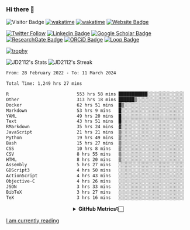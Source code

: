### Hi there 👋
![Visitor Badge](https://visitor-badge.laobi.icu/badge?page_id=JD2112.JD2112)
[![wakatime](https://github.com/JD2112/JD2112/actions/workflows/waka-readme.yml/badge.svg)](https://github.com/JD2112/JD2112/actions/workflows/waka-readme.yml)
[![wakatime](https://wakatime.com/badge/user/fe95275f-909a-4147-a45d-624981173898.svg)](https://wakatime.com/@fe95275f-909a-4147-a45d-624981173898)
[![Website Badge](https://img.shields.io/badge/website-informational?style=flat-square)](http://jyotirmoydas.netlify.app)

[![Twitter Follow](https://img.shields.io/twitter/follow/jyotirmoy21?style=social)](https://twitter.com/jyotirmoy21)
[![Linkedin Badge](https://img.shields.io/badge/-jyotirmoy-blue?style=plastic&logo=Linkedin&logoColor=white&link=https://www.linkedin.com/in/dasjyotirmoy/)](https://www.linkedin.com/in/dasjyotirmoy/)
[![Google Scholar Badge](https://img.shields.io/badge/-jyotirmoy-blue?style=plastic&logo=GoogleScholar&logoColor=white&link=https://scholar.google.se/citations?user=IMBYOv8AAAAJ&hl=en)](https://scholar.google.se/citations?user=IMBYOv8AAAAJ&hl=en)
[![ResearchGate Badge](https://img.shields.io/badge/-jyotirmoy-cyan?style=plastic&logo=ResearchGate&logoColor=white&link=https://www.researchgate.net/profile/Jyotirmoy-Das-3)](https://www.researchgate.net/profile/Jyotirmoy-Das-3)
[![ORCiD Badge](https://img.shields.io/badge/-jyotirmoy-green?style=plastic&logo=orcid&logoColor=white&link=https://orcid.org/0000-0002-5649-4658)](https://orcid.org/0000-0002-5649-4658)
[![Loop Badge](https://img.shields.io/badge/-jyotirmoy-orange?style=plastic&logo=Loop&logoColor=white&link=https://loop.frontiersin.org/people/1519976/overview)](https://loop.frontiersin.org/people/1519976/overview)

[![trophy](https://github-profile-trophy.vercel.app/?username=JD2112)](https://github.com/ryo-ma/github-profile-trophy)

<!--
**JD2112/JD2112** is a ✨ _special_ ✨ repository because its `README.md` (this file) appears on your GitHub profile.

Here are some ideas to get you started:

- 🔭 I’m currently working on ...
- 🌱 I’m currently learning ...
- 👯 I’m looking to collaborate on ...
- 🤔 I’m looking for help with ...
- 💬 Ask me about ...
- 📫 How to reach me: ...
- 😄 Pronouns: ...
- ⚡ Fun fact: ...
![JD2112's Top Languages](https://github-readme-stats.vercel.app/api/top-langs/?username=JD2112&theme=vue-dark&show_icons=true&hide_border=true&layout=compact)
-->
![JD2112's Stats](https://github-readme-stats.vercel.app/api?username=JD2112&theme=vue-dark&show_icons=true&hide_border=true&count_private=true)
![JD2112's Streak](https://github-readme-streak-stats.herokuapp.com/?user=JD2112&theme=vue-dark&hide_border=true)





<!--START_SECTION:waka-->

```txt
From: 28 February 2022 - To: 11 March 2024

Total Time: 1,249 hrs 27 mins

R                          553 hrs 58 mins ███████████░░░░░░░░░░░░░░   44.34 %
Other                      313 hrs 18 mins ██████▒░░░░░░░░░░░░░░░░░░   25.08 %
Docker                     62 hrs 51 mins  █▒░░░░░░░░░░░░░░░░░░░░░░░   05.03 %
Markdown                   53 hrs 9 mins   █░░░░░░░░░░░░░░░░░░░░░░░░   04.25 %
YAML                       49 hrs 20 mins  █░░░░░░░░░░░░░░░░░░░░░░░░   03.95 %
Text                       43 hrs 51 mins  █░░░░░░░░░░░░░░░░░░░░░░░░   03.51 %
RMarkdown                  35 hrs 24 mins  ▓░░░░░░░░░░░░░░░░░░░░░░░░   02.83 %
JavaScript                 21 hrs 21 mins  ▒░░░░░░░░░░░░░░░░░░░░░░░░   01.71 %
Python                     19 hrs 49 mins  ▒░░░░░░░░░░░░░░░░░░░░░░░░   01.59 %
Bash                       15 hrs 27 mins  ▒░░░░░░░░░░░░░░░░░░░░░░░░   01.24 %
CSS                        10 hrs 8 mins   ▒░░░░░░░░░░░░░░░░░░░░░░░░   00.81 %
CSV                        8 hrs 55 mins   ▒░░░░░░░░░░░░░░░░░░░░░░░░   00.71 %
HTML                       8 hrs 20 mins   ▒░░░░░░░░░░░░░░░░░░░░░░░░   00.67 %
Assembly                   5 hrs 27 mins   ░░░░░░░░░░░░░░░░░░░░░░░░░   00.44 %
GDScript3                  4 hrs 50 mins   ░░░░░░░░░░░░░░░░░░░░░░░░░   00.39 %
ActionScript               4 hrs 43 mins   ░░░░░░░░░░░░░░░░░░░░░░░░░   00.38 %
Objective-C                4 hrs 26 mins   ░░░░░░░░░░░░░░░░░░░░░░░░░   00.36 %
JSON                       3 hrs 33 mins   ░░░░░░░░░░░░░░░░░░░░░░░░░   00.28 %
BibTeX                     3 hrs 27 mins   ░░░░░░░░░░░░░░░░░░░░░░░░░   00.28 %
TeX                        3 hrs 16 mins   ░░░░░░░░░░░░░░░░░░░░░░░░░   00.26 %
```

<!--END_SECTION:waka-->

<div align="center">
    <details>
        <summary><b>GitHub Metrics👇🏻</b></summary>
    <br>
        
[Get Details](https://metrics.lecoq.io/insights/JD2112)
    </details>
</div>

<a target="_blank" href="https://www.goodreads.com/user/show/21242415-jyotirmoy-das">I am currently reading</a>


